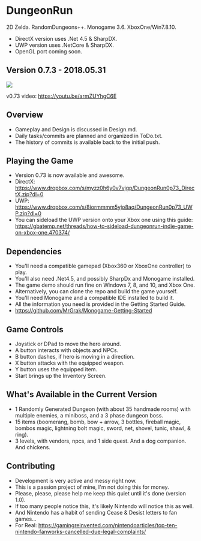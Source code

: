 # DungeonRun
2D Zelda. RandomDungeons++. Monogame 3.6. XboxOne/Win7.8.10.  
+ DirectX version uses .Net 4.5 & SharpDX.  
+ UWP version uses .NetCore & SharpDX.  
+ OpenGL port coming soon.  


## Version 0.7.3 - 2018.05.31  
![](https://github.com/MrGrak/DungeonRun/blob/master/Gifs/0p73.gif)  

v0.73 video: https://youtu.be/armZUYhgC6E   


## Overview  
+ Gameplay and Design is discussed in Design.md.  
+ Daily tasks/commits are planned and organized in ToDo.txt.  
+ The history of commits is available back to the initial push.  


## Playing the Game
+ Version 0.73 is now available and awesome.  
+ DirectX: https://www.dropbox.com/s/myzz0h6y0v7vjgp/DungeonRun0p73_DirectX.zip?dl=0   
+ UWP: https://www.dropbox.com/s/8iormmmm5yjo8aq/DungeonRun0p73_UWP.zip?dl=0  
+ You can sideload the UWP version onto your Xbox one using this guide: https://gbatemp.net/threads/how-to-sideload-dungeonrun-indie-game-on-xbox-one.470374/  


## Dependencies
+ You'll need a compatible gamepad (Xbox360 or XboxOne controller) to play.
+ You'll also need .Net4.5, and possibly SharpDx and Monogame installed.
+ The game demo should run fine on Windows 7, 8, and 10, and Xbox One.
+ Alternatively, you can clone the repo and build the game yourself.
+ You'll need Monogame and a compatible IDE installed to build it.
+ All the information you need is provided in the Getting Started Guide.
+ https://github.com/MrGrak/Monogame-Getting-Started


## Game Controls
+ Joystick or DPad to move the hero around.
+ A button interacts with objects and NPCs.
+ B button dashes, if hero is moving in a direction.
+ X button attacks with the equipped weapon.
+ Y button uses the equipped item.
+ Start brings up the Inventory Screen.


## What's Available in the Current Version
+ 1 Randomly Generated Dungeon (with about 35 handmade rooms) with multiple enemies, a miniboss, and a 3 phase dungeon boss.  
+ 15 items (boomerang, bomb, bow + arrow, 3 bottles, fireball magic, bombos magic, lightning bolt magic, sword, net, shovel, tunic, shawl, & ring).  
+ 3 levels, with vendors, npcs, and 1 side quest. And a dog companion. And chickens.  


## Contributing 
+ Development is very active and messy right now.  
+ This is a passion project of mine, I'm not doing this for money.  
+ Please, please, please help me keep this quiet until it's done (version 1.0).  
+ If too many people notice this, it's likely Nintendo will notice this as well.   
+ And Nintendo has a habit of sending Cease & Desist letters to fan games...  
+ For Real: https://gamingreinvented.com/nintendoarticles/top-ten-nintendo-fanworks-cancelled-due-legal-complaints/  




